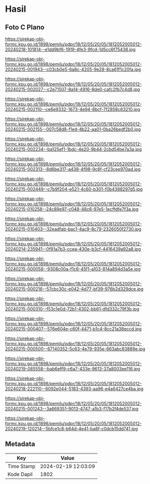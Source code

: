 # Hasil

## Foto C Plano

https://sirekap-obj-formc.kpu.go.id/1898/pemilu/pdpr/18/12/05/20/05/1812052005012-20240218-101814--e1dd9bf6-1919-4fe3-9fcd-1d5cc6f75438.jpg

https://sirekap-obj-formc.kpu.go.id/1898/pemilu/pdpr/18/12/05/20/05/1812052005012-20240215-001943--c03cb0e5-6a8c-4205-9e28-8ca61f1c20fa.jpg

https://sirekap-obj-formc.kpu.go.id/1898/pemilu/pdpr/18/12/05/20/05/1812052005012-20240215-002027--c2e71507-8a14-4916-8de0-cafc2fb7c4d8.jpg

https://sirekap-obj-formc.kpu.go.id/1898/pemilu/pdpr/18/12/05/20/05/1812052005012-20240215-002110--ce6e9332-1673-4e94-8bcf-7f2858c63210.jpg

https://sirekap-obj-formc.kpu.go.id/1898/pemilu/pdpr/18/12/05/20/05/1812052005012-20240215-002155--007c58d8-f1ed-4b22-aa01-0ba26bedf2b0.jpg

https://sirekap-obj-formc.kpu.go.id/1898/pemilu/pdpr/18/12/05/20/05/1812052005012-20240215-002234--ba125ef1-1bdc-4e20-9b44-2cbd54be7a3a.jpg

https://sirekap-obj-formc.kpu.go.id/1898/pemilu/pdpr/18/12/05/20/05/1812052005012-20240215-002313--8d6be317-a438-4f98-9c6f-cf23cee970ad.jpg

https://sirekap-obj-formc.kpu.go.id/1898/pemilu/pdpr/18/12/05/20/05/1812052005012-20240215-002449--c7b9f204-e521-4c60-b301-f0b4388297d5.jpg

https://sirekap-obj-formc.kpu.go.id/1898/pemilu/pdpr/18/12/05/20/05/1812052005012-20240215-010258--24c89e97-c048-48c6-97e5-1ecffdfe7f3a.jpg

https://sirekap-obj-formc.kpu.go.id/1898/pemilu/pdpr/18/12/05/20/05/1812052005012-20240215-010403--32eadfab-bac1-4ac9-8c79-2326050f2730.jpg

https://sirekap-obj-formc.kpu.go.id/1898/pemilu/pdpr/18/12/05/20/05/1812052005012-20240214-235941--0f91a7b3-ccea-430e-b3cf-4416439a92a8.jpg

https://sirekap-obj-formc.kpu.go.id/1898/pemilu/pdpr/18/12/05/20/05/1812052005012-20240215-000058--9308c00a-f1c6-45f1-a103-814a894d3a5e.jpg

https://sirekap-obj-formc.kpu.go.id/1898/pemilu/pdpr/18/12/05/20/05/1812052005012-20240215-000216--57cbc30c-e042-4d77-bf39-976b2d329dce.jpg

https://sirekap-obj-formc.kpu.go.id/1898/pemilu/pdpr/18/12/05/20/05/1812052005012-20240215-000310--f53c1e0d-72b1-4302-bb61-dfd332c79f3b.jpg

https://sirekap-obj-formc.kpu.go.id/1898/pemilu/pdpr/18/12/05/20/05/1812052005012-20240215-000407--576e604e-c60f-4471-b1c4-8cc21a38eccd.jpg

https://sirekap-obj-formc.kpu.go.id/1898/pemilu/pdpr/18/12/05/20/05/1812052005012-20240215-000500--67140352-5c63-4e79-935e-663abc83889e.jpg

https://sirekap-obj-formc.kpu.go.id/1898/pemilu/pdpr/18/12/05/20/05/1812052005012-20240219-085558--bab6eff9-c6a7-433e-9613-37a8003ee116.jpg

https://sirekap-obj-formc.kpu.go.id/1898/pemilu/pdpr/18/12/05/20/05/1812052005012-20240218-222110--6092e044-5183-4393-aa96-e4a6427ce4ba.jpg

https://sirekap-obj-formc.kpu.go.id/1898/pemilu/pdpr/18/12/05/20/05/1812052005012-20240215-001243--3a669351-9013-4747-a1b3-f17b2f4de537.jpg

https://sirekap-obj-formc.kpu.go.id/1898/pemilu/pdpr/18/12/05/20/05/1812052005012-20240219-120214--5bfce1c8-b64d-4e41-ba8f-c0dcb15dd741.jpg


## Metadata

| Key        | Value               |
| ---------- | ------------------- |
| Time Stamp | 2024-02-19 12:03:09 |
| Kode Dapil | 1802                |



